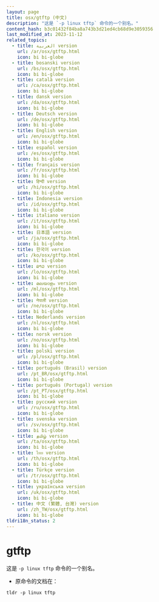 ```yaml
---
layout: page
title: osx/gtftp (中文)
description: "这是 `-p linux tftp` 命令的一个别名。"
content_hash: b3c01432f84ba8a743b3d21ed4cb68d9e3059356
last_modified_at: 2023-11-12
related_topics:
  - title: العربية version
    url: /ar/osx/gtftp.html
    icon: bi bi-globe
  - title: bosanski version
    url: /bs/osx/gtftp.html
    icon: bi bi-globe
  - title: català version
    url: /ca/osx/gtftp.html
    icon: bi bi-globe
  - title: dansk version
    url: /da/osx/gtftp.html
    icon: bi bi-globe
  - title: Deutsch version
    url: /de/osx/gtftp.html
    icon: bi bi-globe
  - title: English version
    url: /en/osx/gtftp.html
    icon: bi bi-globe
  - title: español version
    url: /es/osx/gtftp.html
    icon: bi bi-globe
  - title: français version
    url: /fr/osx/gtftp.html
    icon: bi bi-globe
  - title: हिन्दी version
    url: /hi/osx/gtftp.html
    icon: bi bi-globe
  - title: Indonesia version
    url: /id/osx/gtftp.html
    icon: bi bi-globe
  - title: italiano version
    url: /it/osx/gtftp.html
    icon: bi bi-globe
  - title: 日本語 version
    url: /ja/osx/gtftp.html
    icon: bi bi-globe
  - title: 한국어 version
    url: /ko/osx/gtftp.html
    icon: bi bi-globe
  - title: ລາວ version
    url: /lo/osx/gtftp.html
    icon: bi bi-globe
  - title: മലയാളം version
    url: /ml/osx/gtftp.html
    icon: bi bi-globe
  - title: नेपाली version
    url: /ne/osx/gtftp.html
    icon: bi bi-globe
  - title: Nederlands version
    url: /nl/osx/gtftp.html
    icon: bi bi-globe
  - title: norsk version
    url: /no/osx/gtftp.html
    icon: bi bi-globe
  - title: polski version
    url: /pl/osx/gtftp.html
    icon: bi bi-globe
  - title: português (Brasil) version
    url: /pt_BR/osx/gtftp.html
    icon: bi bi-globe
  - title: português (Portugal) version
    url: /pt_PT/osx/gtftp.html
    icon: bi bi-globe
  - title: русский version
    url: /ru/osx/gtftp.html
    icon: bi bi-globe
  - title: svenska version
    url: /sv/osx/gtftp.html
    icon: bi bi-globe
  - title: தமிழ் version
    url: /ta/osx/gtftp.html
    icon: bi bi-globe
  - title: ไทย version
    url: /th/osx/gtftp.html
    icon: bi bi-globe
  - title: Türkçe version
    url: /tr/osx/gtftp.html
    icon: bi bi-globe
  - title: українська version
    url: /uk/osx/gtftp.html
    icon: bi bi-globe
  - title: 中文 (繁體, 台灣) version
    url: /zh_TW/osx/gtftp.html
    icon: bi bi-globe
tldri18n_status: 2
---
```

# gtftp

这是 `-p linux tftp` 命令的一个别名。

- 原命令的文档在：

`tldr -p linux tftp`
